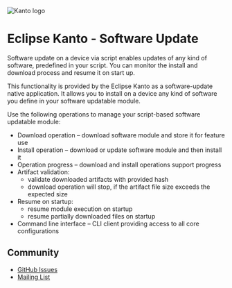 ![Kanto logo](https://github.com/eclipse-kanto/kanto/raw/master/logo/kanto.svg)

# Eclipse Kanto - Software Update

Software update on a device via script enables updates of any kind of software, predefined in your script. You can monitor the install and download process and resume it on start up.

This functionality is provided by the Eclipse Kanto as a software-update native application. It allows you to install on a device any kind of software you define in your software updatable module.

Use the following operations to manage your script-based software updatable module:
* Download operation – download software module and store it for feature use
* Install operation – download or update software module and then install it
* Operation progress – download and install operations support progress
* Artifact validation:
    * validate downloaded artifacts with provided hash
    * download operation will stop, if the artifact file size exceeds the expected size
* Resume on startup:
    * resume module execution on startup
    * resume partially downloaded files on startup
* Command line interface – CLI client providing access to all core configurations

## Community

* [GitHub Issues](https://github.com/eclipse-kanto/software-update/issues)
* [Mailing List](https://accounts.eclipse.org/mailing-list/kanto-dev)
